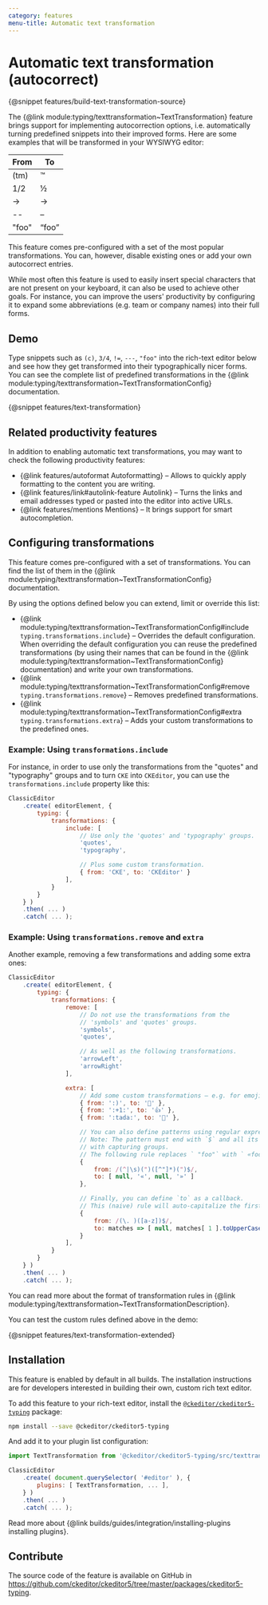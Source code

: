 ```yaml
---
category: features
menu-title: Automatic text transformation
---
```


# Automatic text transformation (autocorrect)

{@snippet features/build-text-transformation-source}

The {@link module:typing/texttransformation~TextTransformation} feature brings support for implementing autocorrection options, i.e. automatically turning predefined snippets into their improved forms. Here are some examples that will be transformed in your WYSIWYG editor:

<table style="width: unset">
	<thead>
		<tr>
		<th>From</th>
		<th>To</th>
		</tr>
	</thead>
	<tbody>
		<tr>
			<td>(tm)</td>
			<td>™</td>
		</tr>
		<tr>
			<td>1/2</td>
			<td>½</td>
		</tr>
		<tr>
			<td>-&gt;</td>
			<td>→</td>
		</tr>
		<tr>
			<td>--</td>
			<td>–</td>
		</tr>
		<tr>
			<td>"foo"</td>
			<td>“foo”</td>
		</tr>
	</tbody>
</table>

This feature comes pre-configured with a set of the most popular transformations. You can, however, disable existing ones or add your own autocorrect entries.

While most often this feature is used to easily insert special characters that are not present on your keyboard, it can also be used to achieve other goals. For instance, you can improve the users' productivity by configuring it to expand some abbreviations (e.g. team or company names) into their full forms.

## Demo

Type snippets such as `(c)`, `3/4`, `!=`, `---`, `"foo"` into the rich-text editor below and see how they get transformed into their typographically nicer forms. You can see the complete list of predefined transformations in the {@link module:typing/texttransformation~TextTransformationConfig} documentation.

{@snippet features/text-transformation}

## Related productivity features

In addition to enabling automatic text transformations, you may want to check the following productivity features:

* {@link features/autoformat Autoformatting} &ndash; Allows to quickly apply formatting to the content you are writing.
* {@link features/link#autolink-feature Autolink} &ndash; Turns the links and email addresses typed or pasted into the editor into active URLs.
* {@link features/mentions Mentions} &ndash; It brings support for smart autocompletion.

## Configuring transformations

This feature comes pre-configured with a set of transformations. You can find the list of them in the {@link module:typing/texttransformation~TextTransformationConfig} documentation.

By using the options defined below you can extend, limit or override this list:

* {@link module:typing/texttransformation~TextTransformationConfig#include `typing.transformations.include`} &ndash; Overrides the default configuration. When overriding the default configuration you can reuse the predefined transformations (by using their names that can be found in the {@link module:typing/texttransformation~TextTransformationConfig} documentation) and write your own transformations.
* {@link module:typing/texttransformation~TextTransformationConfig#remove `typing.transformations.remove`} &ndash; Removes predefined transformations.
* {@link module:typing/texttransformation~TextTransformationConfig#extra `typing.transformations.extra`} &ndash; Adds your custom transformations to the predefined ones.

### Example: Using `transformations.include`

For instance, in order to use only the transformations from the "quotes" and "typography" groups and to turn `CKE` into `CKEditor`, you can use the `transformations.include` property like this:

```js
ClassicEditor
	.create( editorElement, {
		typing: {
			transformations: {
				include: [
					// Use only the 'quotes' and 'typography' groups.
					'quotes',
					'typography',

					// Plus some custom transformation.
					{ from: 'CKE', to: 'CKEditor' }
				],
			}
		}
	} )
	.then( ... )
	.catch( ... );
```

### Example: Using `transformations.remove` and `extra`

Another example, removing a few transformations and adding some extra ones:

```js
ClassicEditor
	.create( editorElement, {
		typing: {
			transformations: {
				remove: [
					// Do not use the transformations from the
					// 'symbols' and 'quotes' groups.
					'symbols',
					'quotes',

					// As well as the following transformations.
					'arrowLeft',
					'arrowRight'
				],

				extra: [
					// Add some custom transformations – e.g. for emojis.
					{ from: ':)', to: '🙂' },
					{ from: ':+1:', to: '👍' },
					{ from: ':tada:', to: '🎉' },

					// You can also define patterns using regular expressions.
					// Note: The pattern must end with `$` and all its fragments must be wrapped
					// with capturing groups.
					// The following rule replaces ` "foo"` with ` «foo»`.
					{
						from: /(^|\s)(")([^"]*)(")$/,
						to: [ null, '«', null, '»' ]
					},

					// Finally, you can define `to` as a callback.
					// This (naive) rule will auto-capitalize the first word after a period.
					{
						from: /(\. )([a-z])$/,
						to: matches => [ null, matches[ 1 ].toUpperCase() ]
					}
				],
			}
		}
	} )
	.then( ... )
	.catch( ... );
```

You can read more about the format of transformation rules in {@link module:typing/texttransformation~TextTransformationDescription}.

You can test the custom rules defined above in the demo:

{@snippet features/text-transformation-extended}

## Installation

<info-box info>
	This feature is enabled by default in all builds. The installation instructions are for developers interested in building their own, custom rich text editor.
</info-box>

To add this feature to your rich-text editor, install the [`@ckeditor/ckeditor5-typing`](https://www.npmjs.com/package/@ckeditor/ckeditor5-typing) package:

```bash
npm install --save @ckeditor/ckeditor5-typing
```

And add it to your plugin list configuration:

```js
import TextTransformation from '@ckeditor/ckeditor5-typing/src/texttransformation';

ClassicEditor
	.create( document.querySelector( '#editor' ), {
		plugins: [ TextTransformation, ... ],
	} )
	.then( ... )
	.catch( ... );
```

<info-box info>
	Read more about {@link builds/guides/integration/installing-plugins installing plugins}.
</info-box>

## Contribute

The source code of the feature is available on GitHub in https://github.com/ckeditor/ckeditor5/tree/master/packages/ckeditor5-typing.
